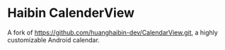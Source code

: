 # Haibin CalenderView

A fork of https://github.com/huanghaibin-dev/CalendarView.git, a highly customizable Android calendar.
